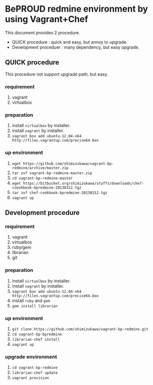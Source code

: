 BePROUD redmine environment by using Vagrant+Chef
==================================================

This document provides 2 procedure.

* QUICK procedure  : quick and easy, but annoy to upgrade.
* Development proceduer : many dependency, but easy upgrade.


QUICK procedure
----------------

This procedure not support upgrade path, but easy.

### requirement

1. vagrant
2. virtualbox

### preparation

1. install `virtualbox` by installer.
2. install `vagrant` by installer.
3. `vagrant box add ubuntu-12.04-x64 http://files.vagrantup.com/precise64.box`

### up environment

1. `wget https://github.com/shimizukawa/vagrant-bp-redmine/archive/master.zip`
2. `tar zxf vagrant-bp-redmine-master.zip`
3. `cd vagrant-bp-redmine-master`
4. `wget https://bitbucket.org/shimizukawa/stuffs/downloads/chef-coookbook-bpredmine-20130312.tgz`
2. `tar zxf chef-cookbook-bpredmine-20130312.tgz`
4. `vagrant up`


Development procedure
-----------------------

### requirement

1. vagrant
2. virtualbox
3. ruby/gem
4. librarian
6. git

### preparation

1. install `virtualbox` by installer.
2. install `vagrant` by installer.
3. `vagrant box add ubuntu-12.04-x64 http://files.vagrantup.com/precise64.box`
4. install `ruby` and `gem`
5. `gem install librarian`

### up environment

1. `git clone https://github.com/shimizukawa/vagrant-bp-redmine.git`
2. `cd vagrant-bp-bpredmine`
3. `librarian-chef install`
4. `vagrant up`

### upgrade environment

1. `cd vagrant-bp-redmine`
2. `librarian-chef update`
3. `vagrant provision`

